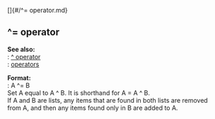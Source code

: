 []{#/^= operator.md}    
## \^= operator    
**See also:**    
:   [\^ operator](/operator/%5E)    
:   [operators](/operator)    
<!-- -->    
**Format:**    
:   A \^= B    
Set A equal to A \^ B. It is shorthand for A = A \^ B.    
If A and B are lists, any items that are found in both lists are removed    
from A, and then any items found only in B are added to A.  
